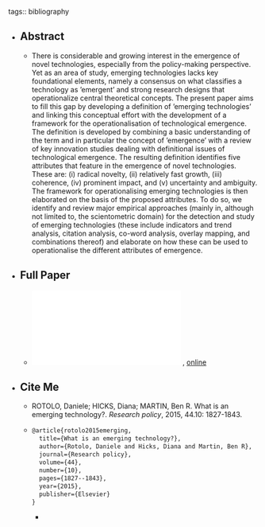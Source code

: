 tags:: bibliography

- ## Abstract
	- There is considerable and growing interest in the emergence of novel technologies, especially from the policy-making perspective. Yet as an area of study, emerging technologies lacks key foundational elements, namely a consensus on what classifies a technology as ’emergent’ and strong research designs that operationalize central theoretical concepts. The present paper aims to fill this gap by developing a definition of ’emerging technologies’ and linking this conceptual effort with the development of a framework for the operationalisation of technological emergence. The definition is developed by combining a basic understanding of the term and in particular the concept of ’emergence’ with a review of key innovation studies dealing with definitional issues of technological emergence. The resulting definition identifies five attributes that feature in the emergence of novel technologies. These are: (i) radical novelty, (ii) relatively fast growth, (iii) coherence, (iv) prominent impact, and (v) uncertainty and ambiguity. The framework for operationalising emerging technologies is then elaborated on the basis of the proposed attributes. To do so, we identify and review major empirical approaches (mainly in, although not limited to, the scientometric domain) for the detection and study of emerging technologies (these include indicators and trend analysis, citation analysis, co-word analysis, overlay mapping, and combinations thereof) and elaborate on how these can be used to operationalise the different attributes of emergence.
- ## Full Paper
	- ![local copy](../assets/what-is-an-emerging-technology_1677069280536_0.pdf) , [online](https://arxiv.org/pdf/1503.00673.pdf)
- ## Cite Me
	- ROTOLO, Daniele; HICKS, Diana; MARTIN, Ben R. What is an emerging technology?. *Research policy*, 2015, 44.10: 1827-1843.
	- ```
	  @article{rotolo2015emerging,
	    title={What is an emerging technology?},
	    author={Rotolo, Daniele and Hicks, Diana and Martin, Ben R},
	    journal={Research policy},
	    volume={44},
	    number={10},
	    pages={1827--1843},
	    year={2015},
	    publisher={Elsevier}
	  }
	  ```
		-